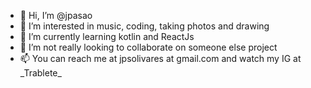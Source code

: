 - 👋 Hi, I’m @jpasao
- 👀 I’m interested in music, coding, taking photos and drawing
- 🌱 I’m currently learning kotlin and ReactJs
- 💞️ I’m not really looking to collaborate on someone else project
- 📫 You can reach me at jpsolivares at gmail.com and watch my IG at \_Trablete\_


